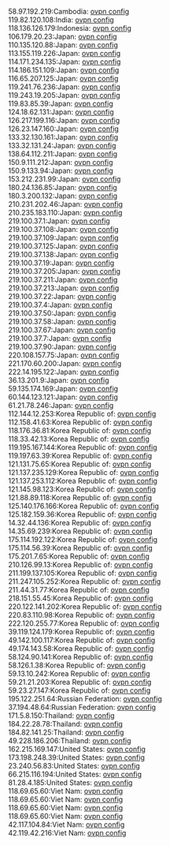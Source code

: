 58.97.192.219:Cambodia: [ovpn config](vpn/58_97_192_219.ovpn)  
119.82.120.108:India: [ovpn config](vpn/119_82_120_108.ovpn)  
118.136.126.179:Indonesia: [ovpn config](vpn/118_136_126_179.ovpn)  
106.179.20.23:Japan: [ovpn config](vpn/106_179_20_23.ovpn)  
110.135.120.88:Japan: [ovpn config](vpn/110_135_120_88.ovpn)  
113.155.119.226:Japan: [ovpn config](vpn/113_155_119_226.ovpn)  
114.171.234.135:Japan: [ovpn config](vpn/114_171_234_135.ovpn)  
114.186.151.109:Japan: [ovpn config](vpn/114_186_151_109.ovpn)  
116.65.207.125:Japan: [ovpn config](vpn/116_65_207_125.ovpn)  
119.241.76.236:Japan: [ovpn config](vpn/119_241_76_236.ovpn)  
119.243.19.205:Japan: [ovpn config](vpn/119_243_19_205.ovpn)  
119.83.85.39:Japan: [ovpn config](vpn/119_83_85_39.ovpn)  
124.18.62.131:Japan: [ovpn config](vpn/124_18_62_131.ovpn)  
126.217.199.116:Japan: [ovpn config](vpn/126_217_199_116.ovpn)  
126.23.147.160:Japan: [ovpn config](vpn/126_23_147_160.ovpn)  
133.32.130.161:Japan: [ovpn config](vpn/133_32_130_161.ovpn)  
133.32.131.24:Japan: [ovpn config](vpn/133_32_131_24.ovpn)  
138.64.112.211:Japan: [ovpn config](vpn/138_64_112_211.ovpn)  
150.9.111.212:Japan: [ovpn config](vpn/150_9_111_212.ovpn)  
150.9.133.94:Japan: [ovpn config](vpn/150_9_133_94.ovpn)  
153.212.231.99:Japan: [ovpn config](vpn/153_212_231_99.ovpn)  
180.24.136.85:Japan: [ovpn config](vpn/180_24_136_85.ovpn)  
180.3.200.132:Japan: [ovpn config](vpn/180_3_200_132.ovpn)  
210.231.202.46:Japan: [ovpn config](vpn/210_231_202_46.ovpn)  
210.235.183.110:Japan: [ovpn config](vpn/210_235_183_110.ovpn)  
219.100.37.1:Japan: [ovpn config](vpn/219_100_37_1.ovpn)  
219.100.37.108:Japan: [ovpn config](vpn/219_100_37_108.ovpn)  
219.100.37.109:Japan: [ovpn config](vpn/219_100_37_109.ovpn)  
219.100.37.125:Japan: [ovpn config](vpn/219_100_37_125.ovpn)  
219.100.37.138:Japan: [ovpn config](vpn/219_100_37_138.ovpn)  
219.100.37.19:Japan: [ovpn config](vpn/219_100_37_19.ovpn)  
219.100.37.205:Japan: [ovpn config](vpn/219_100_37_205.ovpn)  
219.100.37.211:Japan: [ovpn config](vpn/219_100_37_211.ovpn)  
219.100.37.213:Japan: [ovpn config](vpn/219_100_37_213.ovpn)  
219.100.37.22:Japan: [ovpn config](vpn/219_100_37_22.ovpn)  
219.100.37.4:Japan: [ovpn config](vpn/219_100_37_4.ovpn)  
219.100.37.50:Japan: [ovpn config](vpn/219_100_37_50.ovpn)  
219.100.37.58:Japan: [ovpn config](vpn/219_100_37_58.ovpn)  
219.100.37.67:Japan: [ovpn config](vpn/219_100_37_67.ovpn)  
219.100.37.7:Japan: [ovpn config](vpn/219_100_37_7.ovpn)  
219.100.37.90:Japan: [ovpn config](vpn/219_100_37_90.ovpn)  
220.108.157.75:Japan: [ovpn config](vpn/220_108_157_75.ovpn)  
221.170.60.200:Japan: [ovpn config](vpn/221_170_60_200.ovpn)  
222.14.195.122:Japan: [ovpn config](vpn/222_14_195_122.ovpn)  
36.13.201.9:Japan: [ovpn config](vpn/36_13_201_9.ovpn)  
59.135.174.169:Japan: [ovpn config](vpn/59_135_174_169.ovpn)  
60.144.123.121:Japan: [ovpn config](vpn/60_144_123_121.ovpn)  
61.21.78.246:Japan: [ovpn config](vpn/61_21_78_246.ovpn)  
112.144.12.253:Korea Republic of: [ovpn config](vpn/112_144_12_253.ovpn)  
112.158.41.63:Korea Republic of: [ovpn config](vpn/112_158_41_63.ovpn)  
118.176.36.81:Korea Republic of: [ovpn config](vpn/118_176_36_81.ovpn)  
118.33.42.13:Korea Republic of: [ovpn config](vpn/118_33_42_13.ovpn)  
119.195.167.144:Korea Republic of: [ovpn config](vpn/119_195_167_144.ovpn)  
119.197.63.39:Korea Republic of: [ovpn config](vpn/119_197_63_39.ovpn)  
121.131.75.65:Korea Republic of: [ovpn config](vpn/121_131_75_65.ovpn)  
121.137.235.129:Korea Republic of: [ovpn config](vpn/121_137_235_129.ovpn)  
121.137.253.112:Korea Republic of: [ovpn config](vpn/121_137_253_112.ovpn)  
121.145.98.123:Korea Republic of: [ovpn config](vpn/121_145_98_123.ovpn)  
121.88.89.118:Korea Republic of: [ovpn config](vpn/121_88_89_118.ovpn)  
125.140.176.166:Korea Republic of: [ovpn config](vpn/125_140_176_166.ovpn)  
125.182.159.36:Korea Republic of: [ovpn config](vpn/125_182_159_36.ovpn)  
14.32.44.136:Korea Republic of: [ovpn config](vpn/14_32_44_136.ovpn)  
14.35.69.239:Korea Republic of: [ovpn config](vpn/14_35_69_239.ovpn)  
175.114.192.122:Korea Republic of: [ovpn config](vpn/175_114_192_122.ovpn)  
175.114.56.39:Korea Republic of: [ovpn config](vpn/175_114_56_39.ovpn)  
175.201.7.65:Korea Republic of: [ovpn config](vpn/175_201_7_65.ovpn)  
210.126.99.13:Korea Republic of: [ovpn config](vpn/210_126_99_13.ovpn)  
211.199.137.105:Korea Republic of: [ovpn config](vpn/211_199_137_105.ovpn)  
211.247.105.252:Korea Republic of: [ovpn config](vpn/211_247_105_252.ovpn)  
211.44.31.77:Korea Republic of: [ovpn config](vpn/211_44_31_77.ovpn)  
218.151.55.45:Korea Republic of: [ovpn config](vpn/218_151_55_45.ovpn)  
220.122.141.202:Korea Republic of: [ovpn config](vpn/220_122_141_202.ovpn)  
220.83.110.98:Korea Republic of: [ovpn config](vpn/220_83_110_98.ovpn)  
222.120.255.77:Korea Republic of: [ovpn config](vpn/222_120_255_77.ovpn)  
39.119.124.179:Korea Republic of: [ovpn config](vpn/39_119_124_179.ovpn)  
49.142.100.117:Korea Republic of: [ovpn config](vpn/49_142_100_117.ovpn)  
49.174.143.58:Korea Republic of: [ovpn config](vpn/49_174_143_58.ovpn)  
58.124.90.141:Korea Republic of: [ovpn config](vpn/58_124_90_141.ovpn)  
58.126.1.38:Korea Republic of: [ovpn config](vpn/58_126_1_38.ovpn)  
59.13.10.242:Korea Republic of: [ovpn config](vpn/59_13_10_242.ovpn)  
59.21.21.203:Korea Republic of: [ovpn config](vpn/59_21_21_203.ovpn)  
59.23.27.147:Korea Republic of: [ovpn config](vpn/59_23_27_147.ovpn)  
195.122.251.64:Russian Federation: [ovpn config](vpn/195_122_251_64.ovpn)  
37.194.48.64:Russian Federation: [ovpn config](vpn/37_194_48_64.ovpn)  
171.5.8.150:Thailand: [ovpn config](vpn/171_5_8_150.ovpn)  
184.22.28.78:Thailand: [ovpn config](vpn/184_22_28_78.ovpn)  
184.82.141.25:Thailand: [ovpn config](vpn/184_82_141_25.ovpn)  
49.228.186.206:Thailand: [ovpn config](vpn/49_228_186_206.ovpn)  
162.215.169.147:United States: [ovpn config](vpn/162_215_169_147.ovpn)  
173.198.248.39:United States: [ovpn config](vpn/173_198_248_39.ovpn)  
23.240.56.83:United States: [ovpn config](vpn/23_240_56_83.ovpn)  
66.215.116.194:United States: [ovpn config](vpn/66_215_116_194.ovpn)  
81.28.4.185:United States: [ovpn config](vpn/81_28_4_185.ovpn)  
118.69.65.60:Viet Nam: [ovpn config](vpn/118_69_65_60.ovpn)  
118.69.65.60:Viet Nam: [ovpn config](vpn/118_69_65_60.ovpn)  
118.69.65.60:Viet Nam: [ovpn config](vpn/118_69_65_60.ovpn)  
118.69.65.60:Viet Nam: [ovpn config](vpn/118_69_65_60.ovpn)  
42.117.104.84:Viet Nam: [ovpn config](vpn/42_117_104_84.ovpn)  
42.119.42.216:Viet Nam: [ovpn config](vpn/42_119_42_216.ovpn)  
